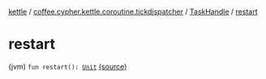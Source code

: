 [kettle](../../index.md) / [coffee.cypher.kettle.coroutine.tickdispatcher](../index.md) / [TaskHandle](index.md) / [restart](./restart.md)

# restart

(jvm) `fun restart(): `[`Unit`](https://kotlinlang.org/api/latest/jvm/stdlib/kotlin/-unit/index.html) [(source)](https://github.com/Cypher121/kettle/blob/master/src/main/kotlin/coffee/cypher/kettle/coroutine/tickdispatcher/TaskHandle.kt#L98)